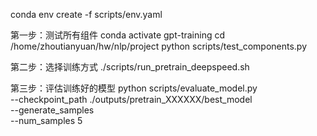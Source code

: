 conda env create -f scripts/env.yaml

第一步：测试所有组件
conda activate gpt-training
cd /home/zhoutianyuan/hw/nlp/project
python scripts/test_components.py

第二步：选择训练方式
./scripts/run_pretrain_deepspeed.sh

第三步：评估训练好的模型
python scripts/evaluate_model.py \
    --checkpoint_path ./outputs/pretrain_XXXXXX/best_model \
    --generate_samples \
    --num_samples 5